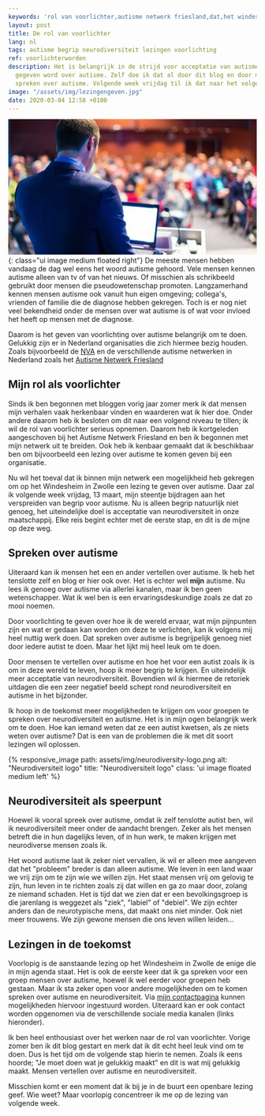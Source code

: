 ```yaml
---
keywords: 'rol van voorlichter,autisme netwerk friesland,dat,het windesheim,iemand weten dat'
layout: post
title: De rol van voorlichter
lang: nl
tags: autisme begrip neurodiversiteit lezingen voorlichting
ref: voorlichterworden
description: Het is belangrijk in de strijd voor acceptatie van autisme dat er voorlichting
  gegeven word over autisme. Zelf doe ik dat al door dit blog en door met mensen te
  spreken over autisme. Volgende week vrijdag til ik dat naar het volgende niveau!
image: "/assets/img/lezingengeven.jpg"
date: 2020-03-04 12:58 +0100
---
```

![Lezingen geven](/assets/img/lezingengeven.jpg){: class="ui image medium floated right"}
De meeste mensen hebben vandaag de dag wel eens het woord autisme gehoord. Vele mensen kennen autisme alleen van tv of van het nieuws. Of misschien als schrikbeeld gebruikt door mensen die pseudowetenschap promoten. Langzamerhand kennen mensen autisme ook vanuit hun eigen omgeving; collega's, vrienden of familie die de diagnose hebben gekregen. Toch is er nog niet veel bekendheid onder de mensen over wat autisme is of wat voor invloed het heeft op mensen met de diagnose.

Daarom is het geven van voorlichting over autisme belangrijk om te doen. Gelukkig zijn er in Nederland organisaties die zich hiermee bezig houden. Zoals bijvoorbeeld de [NVA](http://www.autisme.nl) en de verschillende autisme netwerken in Nederland zoals het [Autisme Netwerk Friesland](http://autismenetwerkfriesland.nl/)

## Mijn rol als voorlichter
Sinds ik ben begonnen met bloggen vorig jaar zomer merk ik dat mensen mijn verhalen vaak herkenbaar vinden en waarderen wat ik hier doe. Onder andere daarom heb ik besloten om dit naar een volgend niveau te tillen; ik wil de rol van voorlichter serieus opnemen. Daarom heb ik kortgeleden aangeschoven bij het Autisme Netwerk Friesland en ben ik begonnen met mijn netwerk uit te breiden. Ook heb ik kenbaar gemaakt dat ik beschikbaar ben om bijvoorbeeld een lezing over autisme te komen geven bij een organisatie.

Nu wil het toeval dat ik binnen mijn netwerk een mogelijkheid heb gekregen om op het Windesheim in Zwolle een lezing te geven over autisme. Daar zal ik volgende week vrijdag, 13 maart, mijn steentje bijdragen aan het verspreiden van begrip voor autisme. Nu is alleen begrip natuurlijk niet genoeg, het uiteindelijke doel is acceptatie van neurodiversiteit in onze maatschappij. Elke reis begint echter met de eerste stap, en dit is de mijne op deze weg.

## Spreken over autisme
Uiteraard kan ik mensen het een en ander vertellen over autisme. Ik heb het tenslotte zelf en blog er hier ook over. Het is echter wel **mijn** autisme. Nu lees ik genoeg over autisme via allerlei kanalen, maar ik ben geen wetenschapper. Wat ik wel ben is een ervaringsdeskundige zoals ze dat zo mooi noemen.

Door voorlichting te geven over hoe ik de wereld ervaar, wat mijn pijnpunten zijn en wat er gedaan kan worden om deze te verlichten, kan ik volgens mij heel nuttig werk doen. Dat spreken over autisme is begrijpelijk genoeg niet door iedere autist te doen. Maar het lijkt mij heel leuk om te doen.

Door mensen te vertellen over autisme en hoe het voor een autist zoals ik is om in deze wereld te leven, hoop ik meer begrip te krijgen. En uiteindelijk meer acceptatie van neurodiversiteit. Bovendien wil ik hiermee de retoriek uitdagen die een zeer negatief beeld schept rond neurodiversiteit en autisme in het bijzonder.

Ik hoop in de toekomst meer mogelijkheden te krijgen om voor groepen te spreken over neurodiversiteit en autisme. Het is in mijn ogen belangrijk werk om te doen. Hoe kan iemand weten dat ze een autist kwetsen, als ze niets weten over autisme? Dat is een van de problemen die ik met dit soort lezingen wil oplossen.

{% responsive_image path: assets/img/neurodiversity-logo.png alt: "Neurodiversiteit logo" title: "Neurodiversiteit logo" class: 'ui image floated medium left' %}
## Neurodiversiteit als speerpunt
Hoewel ik vooral spreek over autisme, omdat ik zelf tenslotte autist ben, wil ik neurodiversiteit meer onder de aandacht brengen. Zeker als het mensen betreft die in hun dagelijks leven, of in hun werk, te maken krijgen met neurodiverse mensen zoals ik.

Het woord autisme laat ik zeker niet vervallen, ik wil er alleen mee aangeven dat het "probleem" breder is dan alleen autisme. We leven in een land waar we vrij zijn om te zijn wie we willen zijn. Het staat mensen vrij om gelovig te zijn, hun leven in te richten zoals zij dat willen en ga zo maar door, zolang ze niemand schaden. Het is tijd dat we zien dat er een bevolkingsgroep is die jarenlang is weggezet als "ziek", "labiel" of "debiel". We zijn echter anders dan de neurotypische mens, dat maakt ons niet minder. Ook niet meer trouwens. We zijn gewone mensen die ons leven willen leiden...

## Lezingen in de toekomst
Voorlopig is de aanstaande lezing op het Windesheim in Zwolle de enige die in mijn agenda staat. Het is ook de eerste keer dat ik ga spreken voor een groep mensen over autisme, hoewel ik wel eerder voor groepen heb gestaan. Maar ik sta zeker open voor andere mogelijkheden om te komen spreken over autisme en neurodiversiteit. Via [mijn contactpagina](/contact-opnemen) kunnen mogelijkheden hiervoor ingestuurd worden. Uiteraard kan er ook contact worden opgenomen via de verschillende sociale media kanalen (links hieronder).

Ik ben heel enthousiast over het werken naar de rol van voorlichter. Vorige zomer ben ik dit blog gestart en merk dat ik dit echt heel leuk vind om te doen. Dus is het tijd om de volgende stap hierin te nemen. Zoals ik eens hoorde; "Je moet doen wat je gelukkig maakt" en dit is wat mij gelukkig maakt. Mensen vertellen over autisme en neurodiversiteit.

Misschien komt er een moment dat ik bij je in de buurt een openbare lezing geef. Wie weet? Maar voorlopig concentreer ik me op de lezing van volgende week.
